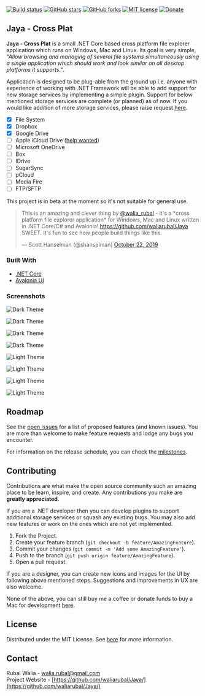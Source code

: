 [![Build status](https://ci.appveyor.com/api/projects/status/467yhb1fia401wai?svg=true)](https://ci.appveyor.com/project/waliarubal/jaya-dev)
[![GitHub stars](https://img.shields.io/github/stars/waliarubal/Jaya)](https://github.com/waliarubal/Jaya/stargazers)
[![GitHub forks](https://img.shields.io/github/forks/waliarubal/Jaya)](https://github.com/waliarubal/Jaya/network)
[![MIT license](https://img.shields.io/github/license/waliarubal/Jaya)](https://raw.githubusercontent.com/waliarubal/Jaya/dev/LICENSE)
[![Donate](https://img.shields.io/badge/Donate-PayPal-green.svg)](https://www.paypal.com/cgi-bin/webscr?cmd=_s-xclick&hosted_button_id=DEXCFJ6R48SR2)

## Jaya - Cross Plat

**Jaya - Cross Plat** is a small .NET Core based cross platform file explorer application which runs on Windows, Mac and Linux. Its goal is very simple, *"Allow browsing and managing of several file systems simultaneously using a single application which should work and look similar on all desktop platforms it supports."*.

Application is designed to be plug-able from the ground up i.e. anyone with experience of working with .NET Framework will be able to add support for new storage services by implementing a simple plugin. Support for below mentioned storage services are complete (or planned) as of now. If you would like addition of more storage services, please raise request [here](https://github.com/waliarubal/Jaya/issues).
- [x] File System
- [x] Dropbox
- [x] Google Drive
- [ ] Apple iCloud Drive ([help wanted](https://github.com/waliarubal/Jaya/issues/17))
- [ ] Microsoft OneDrive
- [ ] Box
- [ ] IDrive
- [ ] SugarSync
- [ ] pCloud
- [ ] Media Fire
- [ ] FTP/SFTP

This project is in beta at the moment so it's not suitable for general use.

<blockquote>
<p lang="en" dir="ltr">This is an amazing and clever thing by <a href="https://twitter.com/walia_rubal?ref_src=twsrc%5Etfw">@walia_rubal</a> - it&#39;s a *cross platform file explorer application* for Windows, Mac and Linux written in .NET Core/C# and Avalonia! <a href="https://github.com/waliarubal/Jaya">https://github.com/waliarubal/Jaya</a> SWEET. It&#39;s fun to see how people build things like this.</p>
&mdash; Scott Hanselman (@shanselman) <a href="https://twitter.com/shanselman/status/1186681229480906753?ref_src=twsrc%5Etfw">October 22, 2019</a>
</blockquote>

### Built With
* [.NET Core](https://github.com/dotnet/core)
* [Avalonia UI](https://avaloniaui.net/)

### Screenshots

![Dark Theme](https://raw.githubusercontent.com/waliarubal/Jaya/dev/Documents/00.png)

![Dark Theme](https://raw.githubusercontent.com/waliarubal/Jaya/dev/Documents/06.png)

![Dark Theme](https://raw.githubusercontent.com/waliarubal/Jaya/dev/Documents/02.png)

![Dark Theme](https://raw.githubusercontent.com/waliarubal/Jaya/dev/Documents/05.png)

![Light Theme](https://raw.githubusercontent.com/waliarubal/Jaya/dev/Documents/01.png)

![Light Theme](https://raw.githubusercontent.com/waliarubal/Jaya/dev/Documents/07.png)

![Light Theme](https://raw.githubusercontent.com/waliarubal/Jaya/dev/Documents/03.png)

![Light Theme](https://raw.githubusercontent.com/waliarubal/Jaya/dev/Documents/04.png)

## Roadmap

See the [open issues](https://github.com/waliarubal/Jaya/issues) for a list of proposed features (and known issues). You are more than welcome to make feature requests and lodge any bugs you encounter. 

For information on the release schedule, you can check the [milestones](https://github.com/waliarubal/Jaya/milestones).

## Contributing

Contributions are what make the open source community such an amazing place to be learn, inspire, and create. Any contributions you make are **greatly appreciated**.

If you are a .NET developer then you can develop plugins to support additional storage services or squash any existing bugs. You may also add new features or work on the ones which are not yet implemented.

1. Fork the Project.
2. Create your feature branch (`git checkout -b feature/AmazingFeature`).
3. Commit your changes (`git commit -m 'Add some AmazingFeature'`).
4. Push to the branch (`git push origin feature/AmazingFeature`).
5. Open a pull request.

If you are a designer, you can create new icons and images for the UI by following above mentioned steps. Suggestions and improvements in UX are also welcome.

None of the above, you can still buy me a coffee or donate funds to buy a Mac for development [here](https://www.paypal.com/cgi-bin/webscr?cmd=_s-xclick&hosted_button_id=DEXCFJ6R48SR2).

## License

Distributed under the MIT License. See [here](https://raw.githubusercontent.com/waliarubal/Jaya/dev/LICENSE) for more information.

## Contact

Rubal Walia - walia.rubal@gmail.com  
Project Website - [https://github.com/waliarubal/Jaya/](https://github.com/waliarubal/Jaya/)
